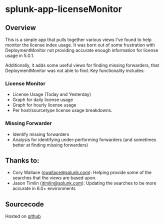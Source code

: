 splunk-app-licenseMonitor
===========================

## Overview ##
This is a simple app that pulls together various views I've found to help monitor the license index usage.  It was born out of some frustration with DeploymentMonitor not providing accurate enough information for license usage in 5.0.1.

Additionally, it adds some useful views for finding missing forwarders, that DeploymentMonitor was not able to find.  Key functionality includes:

### License Monitor ###

* License Usage (Today and Yesterday)
* Graph for daily license usage
* Graph for hourly license usage
* Per host/sourcetype license usage breakdowns.

### Missing Forwarder ###
* Identify missing forwarders
* Analysis for identifying under-performing forwarders (and sometimes better at finding missing forwarders)

## Thanks to: ##
* Cory Wallace (<cwallace@splunk.com>): Helping provide some of the searches that the views are based upon.
* Jason Timlin (<jtimlin@splunk.com>): Updating the searches to be more accurate in 6.0+ environments

## Sourcecode ##
Hosted on [github](https://github.com/asealey/splunk-app-licenseMonitor)
